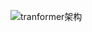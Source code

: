 ![tranformer架构]([[https://img-blog.csdnimg.cn/53e6958c22804c08a88269f6110ec811.png](https://www.google.com/url?sa=i&url=https%3A%2F%2Fblog.csdn.net%2Fweixin_41510260%2Farticle%2Fdetails%2F101445016&psig=AOvVaw0OoomdKgJvarjm_6WgRu-g&ust=1695625635455000&source=images&cd=vfe&ved=0CBAQjRxqFwoTCKjzm-_XwoEDFQAAAAAdAAAAABAE)https://www.google.com/url?sa=i&url=https%3A%2F%2Fblog.csdn.net%2Fweixin_41510260%2Farticle%2Fdetails%2F101445016&psig=AOvVaw0OoomdKgJvarjm_6WgRu-g&ust=1695625635455000&source=images&cd=vfe&ved=0CBAQjRxqFwoTCKjzm-_XwoEDFQAAAAAdAAAAABAE](https://imgconvert.csdnimg.cn/aHR0cHM6Ly9naXRlZS5jb20va2t3ZWlzaGUvaW1hZ2VzL3Jhdy9tYXN0ZXIvTUwvMjAxOS05LTI1XzIzLTI1LTE0LnBuZw?x-oss-process=image/format,png)https://imgconvert.csdnimg.cn/aHR0cHM6Ly9naXRlZS5jb20va2t3ZWlzaGUvaW1hZ2VzL3Jhdy9tYXN0ZXIvTUwvMjAxOS05LTI1XzIzLTI1LTE0LnBuZw?x-oss-process=image/format,png)
